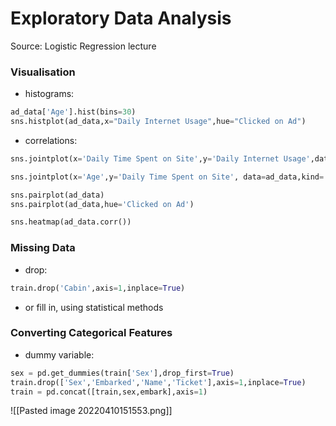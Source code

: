 # Exploratory Data Analysis
Source: Logistic Regression lecture

### Visualisation
- histograms:
```python
ad_data['Age'].hist(bins=30)
sns.histplot(ad_data,x="Daily Internet Usage",hue="Clicked on Ad")
```
- correlations:
```python
sns.jointplot(x='Daily Time Spent on Site',y='Daily Internet Usage',data=ad_data)

sns.jointplot(x='Age',y='Daily Time Spent on Site', data=ad_data,kind='kde', color='red');

sns.pairplot(ad_data)
sns.pairplot(ad_data,hue='Clicked on Ad')

sns.heatmap(ad_data.corr())
```

### Missing Data
- drop:
```python
train.drop('Cabin',axis=1,inplace=True)
```
- or fill in, using statistical methods

### Converting Categorical Features
- dummy variable:
```python
sex = pd.get_dummies(train['Sex'],drop_first=True)
train.drop(['Sex','Embarked','Name','Ticket'],axis=1,inplace=True)
train = pd.concat([train,sex,embark],axis=1)
```

![[Pasted image 20220410151553.png]]